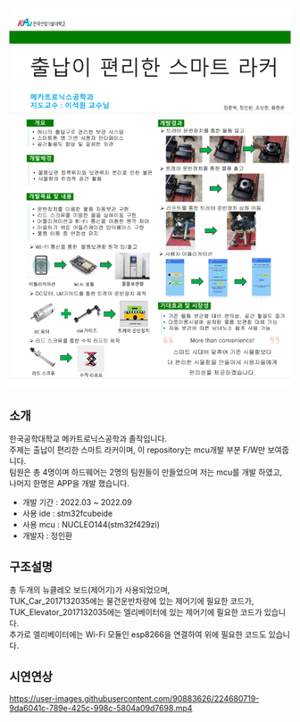 ![ㅍㅅㅌ](https://github.com/TUK-Locker/stm32f429zi/blob/main/iamges/%ED%8F%AC%EC%8A%A4%ED%84%B0.jpg)

## 소개
한국공학대학교 메카트로닉스공학과 졸작입니다.  
주제는 출납이 편리한 스마트 라커이며, 이 repository는 mcu개발 부분 F/W만 보여줍니다.  
팀원은 총 4명이며 하드웨어는 2명의 팀원들이 만들었으며 저는 mcu를 개발 하였고, 나머지 한명은 APP을 개발 했습니다.  

  
- 개발 기간 : 2022.03 ~ 2022.09  
- 사용 ide : stm32fcubeide  
- 사용 mcu : NUCLEO144(stm32f429zi)  
- 개발자 : 정인환



## 구조설명
총 두개의 뉴클레오 보드(제어기)가 사용되었으며,  
TUK_Car_2017132035에는 물건운반차량에 있는 제어기에 필요한 코드가,  
TUK_Elevator_2017132035에는 엘리베이터에 있는 제어기에 필요한 코드가 있습니다.  
추가로 엘리베이터에는 Wi-Fi 모듈인 esp8266을 연결하여 위에 필요한 코드도 있습니다.

## 시연연상  
https://user-images.githubusercontent.com/90883626/224680719-9da6041c-789e-425c-998c-5804a09d7698.mp4
